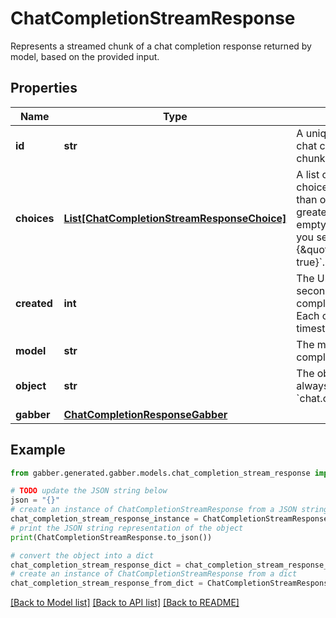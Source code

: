 # ChatCompletionStreamResponse

Represents a streamed chunk of a chat completion response returned by model, based on the provided input.

## Properties

Name | Type | Description | Notes
------------ | ------------- | ------------- | -------------
**id** | **str** | A unique identifier for the chat completion. Each chunk has the same ID. | 
**choices** | [**List[ChatCompletionStreamResponseChoice]**](ChatCompletionStreamResponseChoice.md) | A list of chat completion choices. Can contain more than one elements if &#x60;n&#x60; is greater than 1. Can also be empty for the last chunk if you set &#x60;stream_options: {\&quot;include_usage\&quot;: true}&#x60;.  | 
**created** | **int** | The Unix timestamp (in seconds) of when the chat completion was created. Each chunk has the same timestamp. | 
**model** | **str** | The model to generate the completion. | 
**object** | **str** | The object type, which is always &#x60;chat.completion.chunk&#x60;. | 
**gabber** | [**ChatCompletionResponseGabber**](ChatCompletionResponseGabber.md) |  | [optional] 

## Example

```python
from gabber.generated.gabber.models.chat_completion_stream_response import ChatCompletionStreamResponse

# TODO update the JSON string below
json = "{}"
# create an instance of ChatCompletionStreamResponse from a JSON string
chat_completion_stream_response_instance = ChatCompletionStreamResponse.from_json(json)
# print the JSON string representation of the object
print(ChatCompletionStreamResponse.to_json())

# convert the object into a dict
chat_completion_stream_response_dict = chat_completion_stream_response_instance.to_dict()
# create an instance of ChatCompletionStreamResponse from a dict
chat_completion_stream_response_from_dict = ChatCompletionStreamResponse.from_dict(chat_completion_stream_response_dict)
```
[[Back to Model list]](../README.md#documentation-for-models) [[Back to API list]](../README.md#documentation-for-api-endpoints) [[Back to README]](../README.md)


